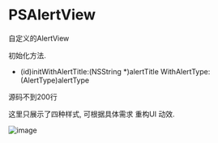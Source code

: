 # PSAlertView

自定义的AlertView

初始化方法.
- (id)initWithAlertTitle:(NSString *)alertTitle
           WithAlertType:(AlertType)alertType

源码不到200行

这里只展示了四种样式, 可根据具体需求 重构UI 动效.

![image](https://github.com/liuxu0718/PSAlertView/blob/master/screenshot.gif)
